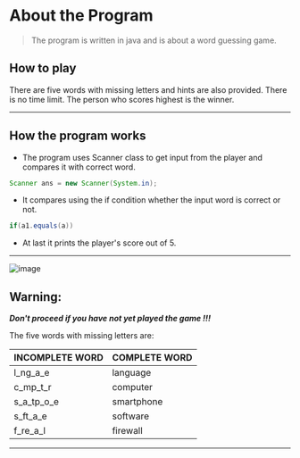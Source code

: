 # About the Program

>The program is written in java and is about a word guessing game.

## **How to play**

<p> There are five words with missing letters and hints are also provided. There is no time limit.
The person who scores highest is the winner.<p>

___
## **How the program works**

* The program uses Scanner class to get input from the player and compares it with correct word.

```java
Scanner ans = new Scanner(System.in);
```

* It compares using the if condition whether the input word is correct or not.

```java
if(a1.equals(a))
```

* At last it prints the player's score out of 5.
___
![image](https://www.google.com/url?sa=i&url=https%3A%2F%2Fwww.pe.com%2F2018%2F01%2F27%2Fbest-in-law-new-prop-65-warning-rules-hit-shopkeepers-in-august%2F&psig=AOvVaw2agSFSOIrLwLEG3v1Z91hb&ust=1607425510806000&source=images&cd=vfe&ved=0CAIQjRxqFwoTCKjlh-7cu-0CFQAAAAAdAAAAABAp)

## **Warning:**
***Don't proceed if you have not yet played the game !!!***

The five words with missing letters are:

|INCOMPLETE WORD  | COMPLETE WORD  |
|---------------- | ---------------|
|l_ng_a_e         |language        |
|c_mp_t_r         |computer        |
|s_a_tp_o_e       |smartphone      |
|s_ft_a_e         |software        |
|f_re_a_l         |firewall        |
___





